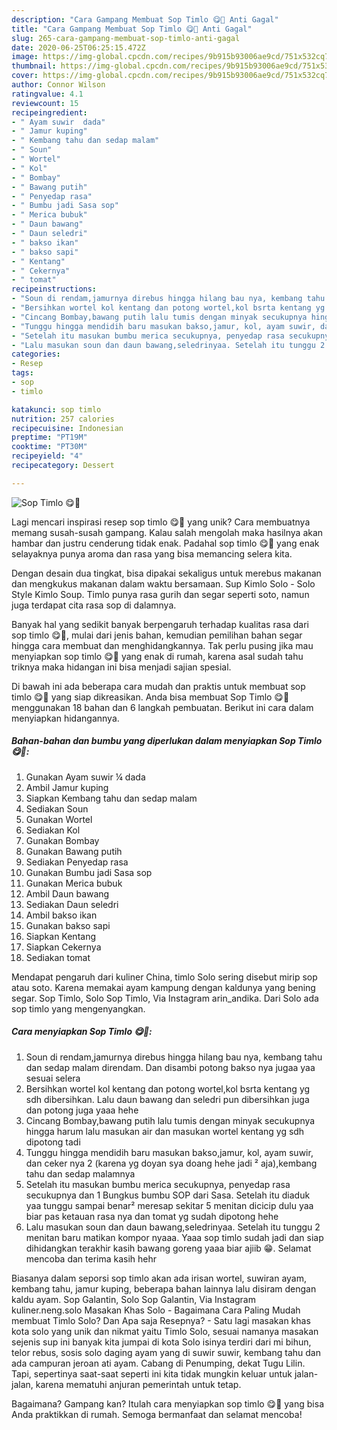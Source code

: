 ```yaml
---
description: "Cara Gampang Membuat Sop Timlo 😋🥰 Anti Gagal"
title: "Cara Gampang Membuat Sop Timlo 😋🥰 Anti Gagal"
slug: 265-cara-gampang-membuat-sop-timlo-anti-gagal
date: 2020-06-25T06:25:15.472Z
image: https://img-global.cpcdn.com/recipes/9b915b93006ae9cd/751x532cq70/sop-timlo-😋🥰-foto-resep-utama.jpg
thumbnail: https://img-global.cpcdn.com/recipes/9b915b93006ae9cd/751x532cq70/sop-timlo-😋🥰-foto-resep-utama.jpg
cover: https://img-global.cpcdn.com/recipes/9b915b93006ae9cd/751x532cq70/sop-timlo-😋🥰-foto-resep-utama.jpg
author: Connor Wilson
ratingvalue: 4.1
reviewcount: 15
recipeingredient:
- " Ayam suwir  dada"
- " Jamur kuping"
- " Kembang tahu dan sedap malam"
- " Soun"
- " Wortel"
- " Kol"
- " Bombay"
- " Bawang putih"
- " Penyedap rasa"
- " Bumbu jadi Sasa sop"
- " Merica bubuk"
- " Daun bawang"
- " Daun seledri"
- " bakso ikan"
- " bakso sapi"
- " Kentang"
- " Cekernya"
- " tomat"
recipeinstructions:
- "Soun di rendam,jamurnya direbus hingga hilang bau nya, kembang tahu dan sedap malam direndam. Dan disambi potong bakso nya jugaa yaa sesuai selera"
- "Bersihkan wortel kol kentang dan potong wortel,kol bsrta kentang yg sdh dibersihkan. Lalu daun bawang dan seledri pun dibersihkan juga dan potong juga yaaa hehe"
- "Cincang Bombay,bawang putih lalu tumis dengan minyak secukupnya hingga harum lalu masukan air dan masukan wortel kentang yg sdh dipotong tadi"
- "Tunggu hingga mendidih baru masukan bakso,jamur, kol, ayam suwir, dan ceker nya 2 (karena yg doyan sya doang hehe jadi ² aja),kembang tahu dan sedap malamnya"
- "Setelah itu masukan bumbu merica secukupnya, penyedap rasa secukupnya dan 1 Bungkus bumbu SOP dari Sasa. Setelah itu diaduk yaa tunggu sampai benar² meresap sekitar 5 menitan dicicip dulu yaa biar pas ketauan rasa nya dan tomat yg sudah dipotong hehe"
- "Lalu masukan soun dan daun bawang,seledrinyaa. Setelah itu tunggu 2 menitan baru matikan kompor nyaaa. Yaaa sop timlo sudah jadi dan siap dihidangkan terakhir kasih bawang goreng yaaa biar ajiib 😁. Selamat mencoba dan terima kasih hehr"
categories:
- Resep
tags:
- sop
- timlo

katakunci: sop timlo 
nutrition: 257 calories
recipecuisine: Indonesian
preptime: "PT19M"
cooktime: "PT30M"
recipeyield: "4"
recipecategory: Dessert

---
```



![Sop Timlo 😋🥰](https://img-global.cpcdn.com/recipes/9b915b93006ae9cd/751x532cq70/sop-timlo-😋🥰-foto-resep-utama.jpg)

Lagi mencari inspirasi resep sop timlo 😋🥰 yang unik? Cara membuatnya memang susah-susah gampang. Kalau salah mengolah maka hasilnya akan hambar dan justru cenderung tidak enak. Padahal sop timlo 😋🥰 yang enak selayaknya punya aroma dan rasa yang bisa memancing selera kita.

Dengan desain dua tingkat, bisa dipakai sekaligus untuk merebus makanan dan mengkukus makanan dalam waktu bersamaan. Sup Kimlo Solo - Solo Style Kimlo Soup. Timlo punya rasa gurih dan segar seperti soto, namun juga terdapat cita rasa sop di dalamnya.

Banyak hal yang sedikit banyak berpengaruh terhadap kualitas rasa dari sop timlo 😋🥰, mulai dari jenis bahan, kemudian pemilihan bahan segar hingga cara membuat dan menghidangkannya. Tak perlu pusing jika mau menyiapkan sop timlo 😋🥰 yang enak di rumah, karena asal sudah tahu triknya maka hidangan ini bisa menjadi sajian spesial.


Di bawah ini ada beberapa cara mudah dan praktis untuk membuat sop timlo 😋🥰 yang siap dikreasikan. Anda bisa membuat Sop Timlo 😋🥰 menggunakan 18 bahan dan 6 langkah pembuatan. Berikut ini cara dalam menyiapkan hidangannya.

<!--inarticleads1-->

##### Bahan-bahan dan bumbu yang diperlukan dalam menyiapkan Sop Timlo 😋🥰:

1. Gunakan  Ayam suwir ¼ dada
1. Ambil  Jamur kuping
1. Siapkan  Kembang tahu dan sedap malam
1. Sediakan  Soun
1. Gunakan  Wortel
1. Sediakan  Kol
1. Gunakan  Bombay
1. Gunakan  Bawang putih
1. Sediakan  Penyedap rasa
1. Gunakan  Bumbu jadi Sasa sop
1. Gunakan  Merica bubuk
1. Ambil  Daun bawang
1. Sediakan  Daun seledri
1. Ambil  bakso ikan
1. Gunakan  bakso sapi
1. Siapkan  Kentang
1. Siapkan  Cekernya
1. Sediakan  tomat


Mendapat pengaruh dari kuliner China, timlo Solo sering disebut mirip sop atau soto. Karena memakai ayam kampung dengan kaldunya yang bening segar. Sop Timlo, Solo Sop Timlo, Via Instagram arin_andika. Dari Solo ada sop timlo yang mengenyangkan. 

<!--inarticleads2-->

##### Cara menyiapkan Sop Timlo 😋🥰:

1. Soun di rendam,jamurnya direbus hingga hilang bau nya, kembang tahu dan sedap malam direndam. Dan disambi potong bakso nya jugaa yaa sesuai selera
1. Bersihkan wortel kol kentang dan potong wortel,kol bsrta kentang yg sdh dibersihkan. Lalu daun bawang dan seledri pun dibersihkan juga dan potong juga yaaa hehe
1. Cincang Bombay,bawang putih lalu tumis dengan minyak secukupnya hingga harum lalu masukan air dan masukan wortel kentang yg sdh dipotong tadi
1. Tunggu hingga mendidih baru masukan bakso,jamur, kol, ayam suwir, dan ceker nya 2 (karena yg doyan sya doang hehe jadi ² aja),kembang tahu dan sedap malamnya
1. Setelah itu masukan bumbu merica secukupnya, penyedap rasa secukupnya dan 1 Bungkus bumbu SOP dari Sasa. Setelah itu diaduk yaa tunggu sampai benar² meresap sekitar 5 menitan dicicip dulu yaa biar pas ketauan rasa nya dan tomat yg sudah dipotong hehe
1. Lalu masukan soun dan daun bawang,seledrinyaa. Setelah itu tunggu 2 menitan baru matikan kompor nyaaa. Yaaa sop timlo sudah jadi dan siap dihidangkan terakhir kasih bawang goreng yaaa biar ajiib 😁. Selamat mencoba dan terima kasih hehr


Biasanya dalam seporsi sop timlo akan ada irisan wortel, suwiran ayam, kembang tahu, jamur kuping, beberapa bahan lainnya lalu disiram dengan kaldu ayam. Sop Galantin, Solo Sop Galantin, Via Instagram kuliner.neng.solo Masakan Khas Solo - Bagaimana Cara Paling Mudah membuat Timlo Solo? Dan Apa saja Resepnya? - Satu lagi masakan khas kota solo yang unik dan nikmat yaitu Timlo Solo, sesuai namanya masakan sejenis sup ini banyak kita jumpai di kota Solo isinya terdiri dari mi bihun, telor rebus, sosis solo daging ayam yang di suwir suwir, kembang tahu dan ada campuran jeroan ati ayam. Cabang di Penumping, dekat Tugu Lilin. Tapi, sepertinya saat-saat seperti ini kita tidak mungkin keluar untuk jalan-jalan, karena mematuhi anjuran pemerintah untuk tetap. 

Bagaimana? Gampang kan? Itulah cara menyiapkan sop timlo 😋🥰 yang bisa Anda praktikkan di rumah. Semoga bermanfaat dan selamat mencoba!
